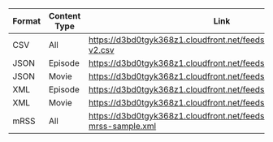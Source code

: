 

|Format|Content Type|Link|
|---|---|---|
|CSV|All|https://d3bd0tgyk368z1.cloudfront.net/feeds/Metadata/Amagi-v2.csv|
|JSON|Episode|https://d3bd0tgyk368z1.cloudfront.net/feeds/Metadata/episode.json|
|JSON|Movie|https://d3bd0tgyk368z1.cloudfront.net/feeds/Metadata/movie.json|
|XML|Episode|https://d3bd0tgyk368z1.cloudfront.net/feeds/Metadata/episode.xml|
|XML|Movie|https://d3bd0tgyk368z1.cloudfront.net/feeds/Metadata/movie.xml|
|mRSS|All|https://d3bd0tgyk368z1.cloudfront.net/feeds/Metadata/amagi-mrss-sample.xml|
